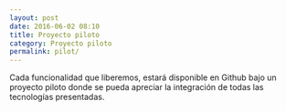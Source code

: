 ```yaml
---
layout: post
date: 2016-06-02 08:10
title: Proyecto piloto
category: Proyecto piloto
permalink: pilot/
---
```


Cada funcionalidad que liberemos, estará disponible en Github bajo un proyecto piloto donde se pueda apreciar la integración de todas las tecnologías presentadas.